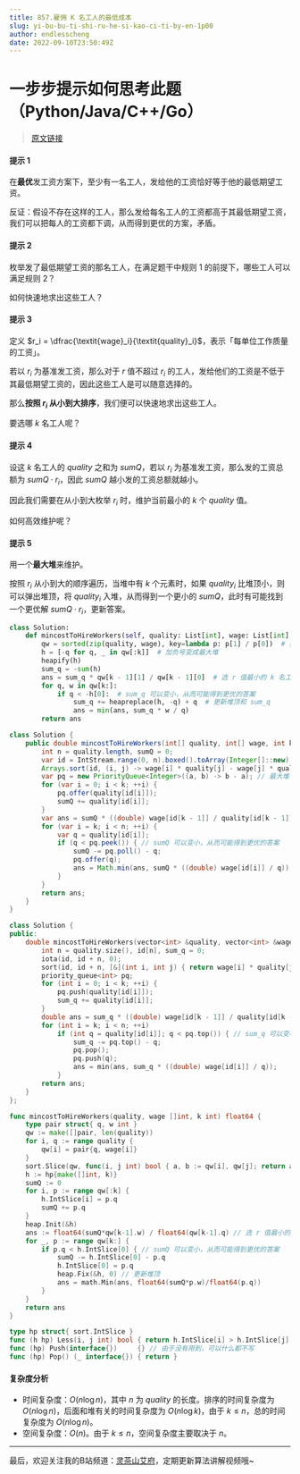```yaml
---
title: 857.雇佣 K 名工人的最低成本
slug: yi-bu-bu-ti-shi-ru-he-si-kao-ci-ti-by-en-1p00
author: endlesscheng
date: 2022-09-10T23:50:49Z
---
```

# 一步步提示如何思考此题（Python/Java/C++/Go）
 
> [原文链接](https://leetcode.cn/problems/minimum-cost-to-hire-k-workers/solution/yi-bu-bu-ti-shi-ru-he-si-kao-ci-ti-by-en-1p00)
#### 提示 1

在**最优**发工资方案下，至少有一名工人，发给他的工资恰好等于他的最低期望工资。

反证：假设不存在这样的工人，那么发给每名工人的工资都高于其最低期望工资，我们可以把每人的工资都下调，从而得到更优的方案，矛盾。

#### 提示 2

枚举发了最低期望工资的那名工人，在满足题干中规则 1 的前提下，哪些工人可以满足规则 2？

如何快速地求出这些工人？

#### 提示 3

定义 $r_i = \dfrac{\textit{wage}_i}{\textit{quality}_i}$，表示「每单位工作质量的工资」。

若以 $r_i$ 为基准发工资，那么对于 $r$ 值不超过 $r_i$ 的工人，发给他们的工资是不低于其最低期望工资的，因此这些工人是可以随意选择的。

那么**按照 $r_i$ 从小到大排序**，我们便可以快速地求出这些工人。

要选哪 $k$ 名工人呢？

#### 提示 4

设这 $k$ 名工人的 $\textit{quality}$ 之和为 $\textit{sumQ}$，若以 $r_i$ 为基准发工资，那么发的工资总额为 $\textit{sumQ}\cdot r_i$，因此 $\textit{sumQ}$ 越小发的工资总额就越小。

因此我们需要在从小到大枚举 $r_i$ 时，维护当前最小的 $k$ 个 $\textit{quality}$ 值。

如何高效维护呢？

#### 提示 5

用一个**最大堆**来维护。

按照 $r_i$ 从小到大的顺序遍历，当堆中有 $k$ 个元素时，如果 $\textit{quality}_i$ 比堆顶小，则可以弹出堆顶，将 $\textit{quality}_i$ 入堆，从而得到一个更小的 $\textit{sumQ}$，此时有可能找到一个更优解 $\textit{sumQ}\cdot r_i$，更新答案。

```py [sol1-Python3]
class Solution:
    def mincostToHireWorkers(self, quality: List[int], wage: List[int], k: int) -> float:
        qw = sorted(zip(quality, wage), key=lambda p: p[1] / p[0])  # 按照 r 值排序
        h = [-q for q, _ in qw[:k]]  # 加负号变成最大堆
        heapify(h)
        sum_q = -sum(h)
        ans = sum_q * qw[k - 1][1] / qw[k - 1][0]  # 选 r 值最小的 k 名工人组成当前的最优解
        for q, w in qw[k:]:
            if q < -h[0]:  # sum_q 可以变小，从而可能得到更优的答案
                sum_q += heapreplace(h, -q) + q  # 更新堆顶和 sum_q
                ans = min(ans, sum_q * w / q)
        return ans
```

```java [sol1-Java]
class Solution {
    public double mincostToHireWorkers(int[] quality, int[] wage, int k) {
        int n = quality.length, sumQ = 0;
        var id = IntStream.range(0, n).boxed().toArray(Integer[]::new);
        Arrays.sort(id, (i, j) -> wage[i] * quality[j] - wage[j] * quality[i]); // 按照 r 值排序
        var pq = new PriorityQueue<Integer>((a, b) -> b - a); // 最大堆
        for (var i = 0; i < k; ++i) {
            pq.offer(quality[id[i]]);
            sumQ += quality[id[i]];
        }
        var ans = sumQ * ((double) wage[id[k - 1]] / quality[id[k - 1]]); // 选 r 值最小的 k 名工人组成当前的最优解
        for (var i = k; i < n; ++i) {
            var q = quality[id[i]];
            if (q < pq.peek()) { // sumQ 可以变小，从而可能得到更优的答案
                sumQ -= pq.poll() - q;
                pq.offer(q);
                ans = Math.min(ans, sumQ * ((double) wage[id[i]] / q));
            }
        }
        return ans;
    }
}
```

```cpp [sol1-C++]
class Solution {
public:
    double mincostToHireWorkers(vector<int> &quality, vector<int> &wage, int k) {
        int n = quality.size(), id[n], sum_q = 0;
        iota(id, id + n, 0);
        sort(id, id + n, [&](int i, int j) { return wage[i] * quality[j] < wage[j] * quality[i]; }); // 按照 r 值排序
        priority_queue<int> pq;
        for (int i = 0; i < k; ++i) {
            pq.push(quality[id[i]]);
            sum_q += quality[id[i]];
        }
        double ans = sum_q * ((double) wage[id[k - 1]] / quality[id[k - 1]]); // 选 r 值最小的 k 名工人组成当前的最优解
        for (int i = k; i < n; ++i)
            if (int q = quality[id[i]]; q < pq.top()) { // sum_q 可以变小，从而可能得到更优的答案
                sum_q -= pq.top() - q;
                pq.pop();
                pq.push(q);
                ans = min(ans, sum_q * ((double) wage[id[i]] / q));
            }
        return ans;
    }
};
```

```go [sol1-Go]
func mincostToHireWorkers(quality, wage []int, k int) float64 {
	type pair struct{ q, w int }
	qw := make([]pair, len(quality))
	for i, q := range quality {
		qw[i] = pair{q, wage[i]}
	}
	sort.Slice(qw, func(i, j int) bool { a, b := qw[i], qw[j]; return a.w*b.q < b.w*a.q }) // 按照 r 值排序
	h := hp{make([]int, k)}
	sumQ := 0
	for i, p := range qw[:k] {
		h.IntSlice[i] = p.q
		sumQ += p.q
	}
	heap.Init(&h)
	ans := float64(sumQ*qw[k-1].w) / float64(qw[k-1].q) // 选 r 值最小的 k 名工人组成当前的最优解
	for _, p := range qw[k:] {
		if p.q < h.IntSlice[0] { // sumQ 可以变小，从而可能得到更优的答案
			sumQ -= h.IntSlice[0] - p.q
			h.IntSlice[0] = p.q
			heap.Fix(&h, 0) // 更新堆顶
			ans = math.Min(ans, float64(sumQ*p.w)/float64(p.q))
		}
	}
	return ans
}

type hp struct{ sort.IntSlice }
func (h hp) Less(i, j int) bool { return h.IntSlice[i] > h.IntSlice[j] } // 最大堆
func (hp) Push(interface{})     {} // 由于没有用到，可以什么都不写
func (hp) Pop() (_ interface{}) { return }
```

#### 复杂度分析

- 时间复杂度：$O(n\log n)$，其中 $n$ 为 $\textit{quality}$ 的长度。排序的时间复杂度为 $O(n\log n)$，后面和堆有关的时间复杂度为 $O(n\log k)$，由于 $k\le n$，总的时间复杂度为 $O(n\log n)$。
- 空间复杂度：$O(n)$。由于 $k\le n$，空间复杂度主要取决于 $n$。

---

最后，欢迎关注我的B站频道：[灵茶山艾府](https://space.bilibili.com/206214)，定期更新算法讲解视频哦~
